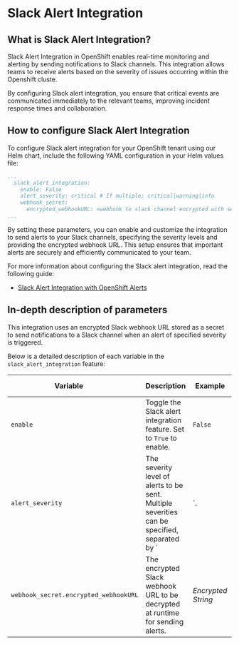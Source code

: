 # Slack Alert Integration

## What is Slack Alert Integration?

Slack Alert Integration in OpenShift enables real-time monitoring and alerting by sending notifications to Slack channels. This integration allows teams to receive alerts based on the severity of issues occurring within the Openshift cluste. 

By configuring Slack alert integration, you ensure that critical events are communicated immediately to the relevant teams, improving incident response times and collaboration.

## How to configure Slack Alert Integration

To configure Slack alert integration for your OpenShift tenant using our Helm chart, include the following YAML configuration in your Helm values file:

``` yaml
...
  slack_alert_integration:
    enable: False
    alert_severity: critical # If multiple; critical|warning|info
    webhook_secret:
      encrypted_webhookURL: <webhook to slack channel encrypted with sealedsecrets>
... 
```

By setting these parameters, you can enable and customize the integration to send alerts to your Slack channels, specifying the severity levels and providing the encrypted webhook URL. This setup ensures that important alerts are securely and efficiently communicated to your team.

For more information about configuring the Slack alert integration, read the following guide: 

- [Slack Alert Integration with OpenShift Alerts](../../Additional%20Documentation/Monitoring/slack-integration-with-openshift-alerts.md)


## In-depth description of parameters

This integration uses an encrypted Slack webhook URL stored as a secret to send notifications to a Slack channel when an alert of specified severity is triggered.

Below is a detailed description of each variable in the `slack_alert_integration` feature:

| <div style="width:260px">**Variable**</div>                            | **Description**                                                                                  | **Example**                              | **Type**                   | **Default Value**  |
|-----------------------------------------|--------------------------------------------------------------------------------------------------|------------------------------------------|----------------------------|----------|
| `enable`                                | Toggle the Slack alert integration feature. Set to `True` to enable.                             | `False`                                  | Boolean                    | false |
| `alert_severity`                        | The severity level of alerts to be sent. Multiple severities can be specified, separated by `|`. | `critical` or `critical|warning|info` | String                     | "" |
| `webhook_secret.encrypted_webhookURL`   | The encrypted Slack webhook URL to be decrypted at runtime for sending alerts.                   | *Encrypted String*                       | Kubeseal encrypted String  | "" |


